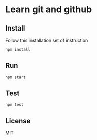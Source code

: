 # Learn git and github

## Install

Follow this installation set of instruction

```bash
npm install
```

## Run

```bash
npm start
```

## Test

```bash
npm test
```

## License

MIT